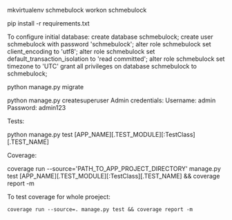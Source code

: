 mkvirtualenv schmebulock
workon schmebulock

pip install -r requirements.txt

To configure initial database:
    create database schmebulock;
    create user schmebulock with password 'schmebulock';
    alter role schmebulock set client_encoding to 'utf8';
    alter role schmebulock set default_transaction_isolation to 'read committed';
    alter role schmebulock set timezone to 'UTC'
    grant all privileges on database schmebulock to schmebulock;

python manage.py migrate

python manage.py createsuperuser
Admin credentials:
    Username: admin
    Password: admin123

Tests:

python manage.py test [APP_NAME][.TEST_MODULE][:TestClass][.TEST_NAME]

Coverage:

coverage run --source='PATH_TO_APP_PROJECT_DIRECTORY' manage.py test  [APP_NAME][.TEST_MODULE][:TestClass][.TEST_NAME] && coverage report -m

To test coverage for whole proeject:

    coverage run --source=. manage.py test && coverage report -m
